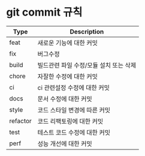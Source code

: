 # git commit 규칙
| Type    | Description                           |
|---------|---------------------------------------|
| feat    | 새로운 기능에 대한 커밋               |
| fix     | 버그수정                              |
| build   | 빌드관련 파일 수정/모듈 설치 또는 삭제 |
| chore   | 자잘한 수정에 대한 커밋               |
| ci      | ci 관련설정 수정에 대한 커밋         |
| docs    | 문서 수정에 대한 커밋                |
| style   | 코드 스타일 변경에 따른 커밋         |
| refactor| 코드 리팩토링에 대한 커밋            |
| test    | 테스트 코드 수정에 대한 커밋         |
| perf    | 성능 개선에 대한 커밋                |
